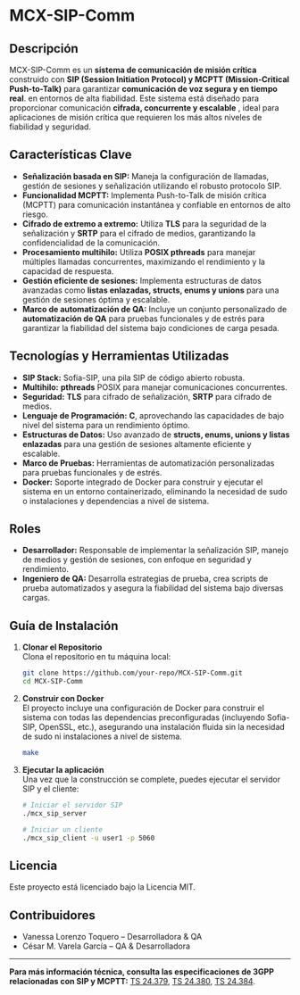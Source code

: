 # MCX-SIP-Comm

## Descripción
MCX-SIP-Comm es un **sistema de comunicación de misión crítica** construido con **SIP (Session Initiation Protocol) y MCPTT (Mission-Critical Push-to-Talk)** para garantizar **comunicación de voz segura y en tiempo real**. en entornos de alta fiabilidad. Este sistema está diseñado para proporcionar comunicación **cifrada, concurrente y escalable** , ideal para aplicaciones de misión crítica que requieren los más altos niveles de fiabilidad y seguridad.

## Características Clave
- **Señalización basada en SIP:** Maneja la configuración de llamadas, gestión de sesiones y señalización utilizando el robusto protocolo SIP.
- **Funcionalidad MCPTT:** Implementa Push-to-Talk de misión crítica (MCPTT) para comunicación instantánea y confiable en entornos de alto riesgo.
- **Cifrado de extremo a extremo:** Utiliza **TLS** para la seguridad de la señalización y **SRTP** para el cifrado de medios, garantizando la confidencialidad de la comunicación.
- **Procesamiento multihilo:** Utiliza **POSIX pthreads** para manejar múltiples llamadas concurrentes, maximizando el rendimiento y la capacidad de respuesta.
- **Gestión eficiente de sesiones:** Implementa estructuras de datos avanzadas como **listas enlazadas, structs, enums y unions** para una gestión de sesiones óptima y escalable.
- **Marco de automatización de QA:** Incluye un conjunto personalizado de **automatización de QA** para pruebas funcionales y de estrés para garantizar la fiabilidad del sistema bajo condiciones de carga pesada.

## Tecnologías y Herramientas Utilizadas
- **SIP Stack:** Sofia-SIP, una pila SIP de código abierto robusta.
- **Multihilo:** **pthreads** POSIX para manejar comunicaciones concurrentes.
- **Seguridad:** **TLS** para cifrado de señalización, **SRTP** para cifrado de medios.
- **Lenguaje de Programación:** **C**, aprovechando las capacidades de bajo nivel del sistema para un rendimiento óptimo.
- **Estructuras de Datos:** Uso avanzado de **structs, enums, unions y listas enlazadas** para una gestión de sesiones altamente eficiente y escalable.
- **Marco de Pruebas:** Herramientas de automatización personalizadas para pruebas funcionales y de estrés.
- **Docker:** Soporte integrado de Docker para construir y ejecutar el sistema en un entorno containerizado, eliminando la necesidad de sudo o instalaciones y dependencias a nivel de sistema.

## Roles
- **Desarrollador:** Responsable de implementar la señalización SIP, manejo de medios y gestión de sesiones, con enfoque en seguridad y rendimiento.
- **Ingeniero de QA:** Desarrolla estrategias de prueba, crea scripts de prueba automatizados y asegura la fiabilidad del sistema bajo diversas cargas.

## Guía de Instalación

1. **Clonar el Repositorio**  
   Clona el repositorio en tu máquina local:
   ```sh
   git clone https://github.com/your-repo/MCX-SIP-Comm.git
   cd MCX-SIP-Comm
   
   
2. **Construir con Docker**  
El proyecto incluye una configuración de Docker para construir el sistema con todas las dependencias preconfiguradas (incluyendo Sofia-SIP, OpenSSL, etc.), asegurando una instalación fluida sin la necesidad de sudo ni instalaciones a nivel de sistema.
    ```sh
    make

3. **Ejecutar la aplicación**  
Una vez que la construcción se complete, puedes ejecutar el servidor SIP y el cliente:

    ```sh
    # Iniciar el servidor SIP
    ./mcx_sip_server

    # Iniciar un cliente
    ./mcx_sip_client -u user1 -p 5060


## Licencia
Este proyecto está licenciado bajo la Licencia MIT.

## Contribuidores
- Vanessa Lorenzo Toquero – Desarrolladora & QA
- César  M. Varela García – QA & Desarrolladora

---
**Para más información técnica, consulta las especificaciones de 3GPP relacionadas con SIP y MCPTT:** [TS 24.379](https://www.3gpp.org/ftp/Specs/archive/24_series/24.379/), [TS 24.380](https://www.3gpp.org/ftp/Specs/archive/24_series/24.380/), [TS 24.384](https://www.3gpp.org/ftp/Specs/archive/24_series/24.384/).


